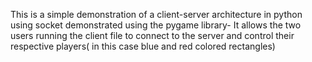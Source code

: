 This is a simple demonstration of a client-server architecture in python using socket demonstrated using the pygame library- It allows the two users running the client file to connect to the server and control their respective players( in this case blue and red colored rectangles)
